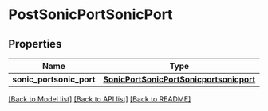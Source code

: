 # PostSonicPortSonicPort

## Properties
Name | Type | Description | Notes
------------ | ------------- | ------------- | -------------
**sonic_portsonic_port** | [**SonicPortSonicPortSonicportsonicport**](SonicPortSonicPortSonicportsonicport.md) |  | [optional] 

[[Back to Model list]](../README.md#documentation-for-models) [[Back to API list]](../README.md#documentation-for-api-endpoints) [[Back to README]](../README.md)


